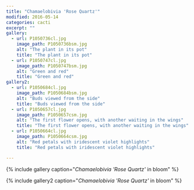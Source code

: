 ```yaml
---
title: "Chamaelobivia 'Rose Quartz'"
modified: 2016-05-14
categories: cacti
excerpt: ""
gallery:
  - url: P1050736cl.jpg
    image_path: P1050736bsm.jpg
    alt: "The plant in its pot"
    title: "The plant in its pot"
  - url: P1050747cl.jpg
    image_path: P1050747bsm.jpg
    alt: "Green and red"
    title: "Green and red"
gallery2:    
  - url: P1050684cl.jpg
    image_path: P1050684bsm.jpg
    alt: "Buds viewed from the side"
    title: "Buds viewed from the side"
  - url: P1050657cl.jpg
    image_path: P1050657csm.jpg
    alt: "The first flower opens, with another waiting in the wings"
    title: "The first flower opens, with another waiting in the wings"
  - url: P1050664cl.jpg
    image_path: P1050664csm.jpg
    alt: "Red petals with iridescent violet highlights"
    title: "Red petals with iridescent violet highlights"    

---
```


{% include gallery caption="*Chamaelobivia 'Rose Quartz'* in bloom" %}

{% include gallery2 caption="*Chamaelobivia 'Rose Quartz'* in bloom" %}
